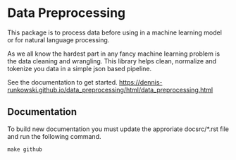 # Data Preprocessing

This package is to process data before using in a machine learning model or for natural language processing. 

As we all know the hardest part in any fancy machine learning problem is the data cleaning and wrangling. This library helps clean, normalize and tokenize you data in a simple json based pipeline.

See the documentation to get started. https://dennis-runkowski.github.io/data_preprocessing/html/data_preprocessing.html


## Documentation
To build new documentation you must update the approriate docsrc/*.rst file and run the following command.

```
make github
```